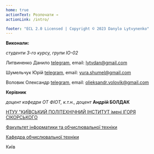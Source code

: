 ```yaml
---
home: true
actionText: Розпочати →
actionLink: /intro/

footer: "ECL 2.0 Licensed | Copyright © 2023 Danylo Lytvynenko"
---
```



**Виконали:**

*студенти 3-го курсу, групи ІО-02*

Литвиненко Данило [telegram](https://t.me/fastroof), email: [lytvdan@gmail.com](mailto:lytvdan@gmail.com)

Шумельчук Юрій [telegram](https://t.me/shumel234), email: [yura.shumel@gmail.com](mailto:yura.shumel@gmail.com)

Воловик Олександр [telegram](https://t.me/anhuza), email: [olieksandr.volovik@gmail.com](mailto:olieksandr.volovik@gmail.com)

**Керівник**

*доцент кафедри ОТ ФІОТ, к.т.н., доцент*<span padding-right:5em></span> **Андрій БОЛДАК**

[НТУУ "КИЇВСЬКИЙ ПОЛІТЕХНІЧНИЙ ІНСТИТУТ імені ІГОРЯ СІКОРСЬКОГО](https://kpi.ua/)

[Факультет інформатики та обчислювальної техніки](https://fiot.kpi.ua/)

[Кафедра обчислювальної техніки](https://comsys.kpi.ua/)

Київ
